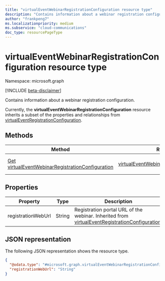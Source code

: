 ```yaml
---
title: "virtualEventWebinarRegistrationConfiguration resource type"
description: "Contains information about a webinar registration configuration."
author: "frankpeng7"
ms.localizationpriority: medium
ms.subservice: "cloud-communications"
doc_type: resourcePageType
---
```


# virtualEventWebinarRegistrationConfiguration resource type

Namespace: microsoft.graph

[!INCLUDE [beta-disclaimer](../../includes/beta-disclaimer.md)]

Contains information about a webinar registration configuration.

Currently, the **virtualEventWebinarRegistrationConfiguration** resource inherits a subset of the properties and relationships from [virtualEventRegistrationConfiguration](../resources/virtualeventregistrationconfiguration.md).

## Methods

| Method | Return Type |Description |
| ------ | ----------- | ---------- |
| [Get virtualEventWebinarRegistrationConfiguration](../api/virtualeventwebinarregistrationconfiguration-get.md) | [virtualEventWebinarRegistrationConfiguration](../resources/virtualeventwebinarregistrationconfiguration.md) | Read the properties and relationships of a [virtualEventWebinarRegistrationConfiguration](../resources/virtualeventwebinarregistrationconfiguration.md) object. |

## Properties

| Property | Type | Description |
| ---------| ---- | ------------|
| registrationWebUrl | String | Registration portal URL of the webinar. Inherited from [virtualEventRegistrationConfiguration](../resources/virtualeventregistrationconfiguration.md). |

## JSON representation

The following JSON representation shows the resource type.

<!-- {
  "blockType": "resource",
  "keyProperty": "id",
  "@odata.type": "microsoft.graph.virtualEventWebinarRegistrationConfiguration",
  "baseType": "microsoft.graph.virtualEventRegistrationConfiguration",
  "openType": false
}
-->
``` json
{
  "@odata.type": "#microsoft.graph.virtualEventWebinarRegistrationConfiguration",
  "registrationWebUrl": "String"
}
```
